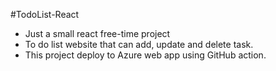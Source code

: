 #TodoList-React
- Just a small react free-time project
- To do list website that can add, update and delete task. 
- This project deploy to Azure web app using GitHub action.
